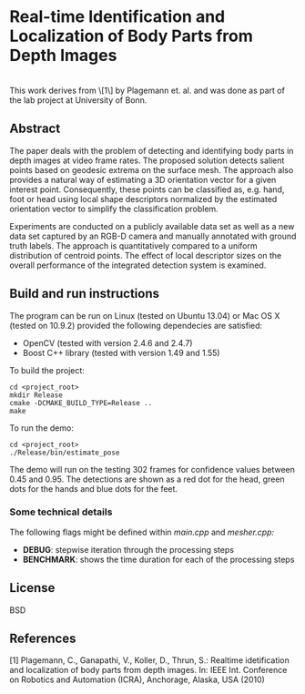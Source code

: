 Real-time Identification and Localization of Body Parts from Depth Images
=========
<br>
This work derives from \[1\] by Plagemann et. al. and was done as part of the lab project at University of Bonn.

Abstract
----
The paper deals with the problem of detecting and identifying body parts in depth images at video frame rates. The proposed solution detects salient points based on geodesic extrema on the surface mesh. The approach also provides a natural way of estimating a 3D orientation vector for a given interest point. Consequently, these points can be classified as, e.g. hand, foot or head using local shape descriptors normalized by the estimated orientation vector to simplify the classification problem.

Experiments are conducted on a publicly available data set as well as a new data set captured by an RGB-D camera and manually annotated with ground truth labels. The approach is quantitatively compared to a uniform distribution of centroid points. The effect of local descriptor sizes on the overall performance of the integrated detection system is examined.

Build and run instructions
----
The program can be run on Linux (tested on Ubuntu 13.04) or Mac OS X (tested on 10.9.2) provided the following dependecies are satisfied:
  - OpenCV (tested with version 2.4.6 and 2.4.7)
  - Boost C++ library (tested with version 1.49 and 1.55)

To build the project:
```
cd <project_root>
mkdir Release
cmake -DCMAKE_BUILD_TYPE=Release ..
make
```

To run the demo:
```
cd <project_root>
./Release/bin/estimate_pose
```

The demo will run on the testing 302 frames for confidence values between 0.45 and 0.95. The detections are shown as a red dot for the head, green dots for the hands and blue dots for the feet.

### Some technical details

The following flags might be defined within *main.cpp* and *mesher.cpp:*
- **DEBUG**: stepwise iteration through the processing steps
- **BENCHMARK**: shows the time duration for each of the processing steps


License
----

BSD

References
----
\[1\] Plagemann, C., Ganapathi, V., Koller, D., Thrun, S.: Realtime idetification and localization of body parts from depth images. In: IEEE Int. Conference on Robotics and Automation (ICRA), Anchorage, Alaska, USA (2010)
